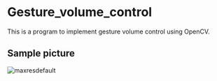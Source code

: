 # Gesture_volume_control
This is a program to implement gesture volume control using OpenCV.

## Sample picture
![maxresdefault](https://user-images.githubusercontent.com/55107082/121717478-d640b180-cafe-11eb-9891-41eb7f5ff955.jpg)
